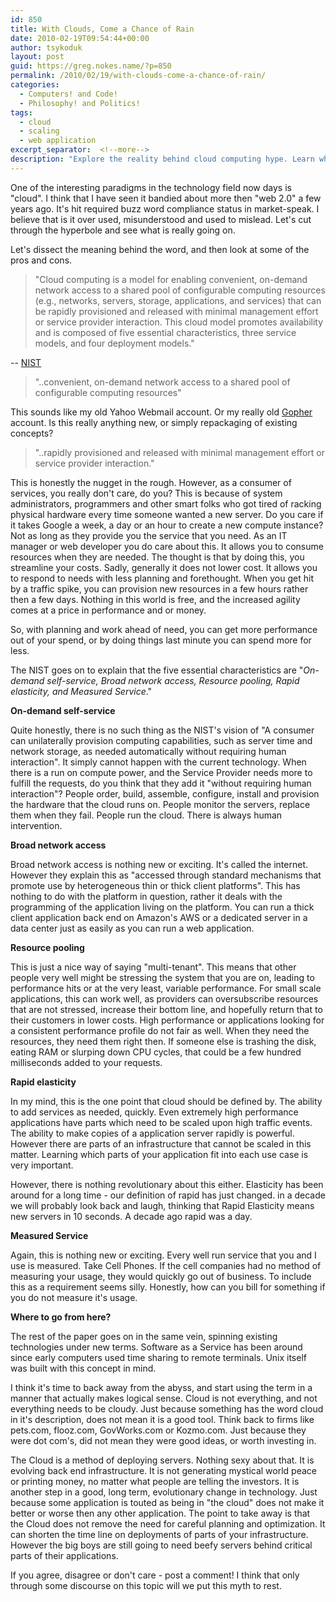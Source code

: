 ```yaml
---
id: 850
title: With Clouds, Come a Chance of Rain
date: 2010-02-19T09:54:44+00:00
author: tsykoduk
layout: post
guid: https://greg.nokes.name/?p=850
permalink: /2010/02/19/with-clouds-come-a-chance-of-rain/
categories:
  - Computers! and Code!
  - Philosophy! and Politics!
tags:
  - cloud
  - scaling
  - web application
excerpt_separator:  <!--more-->
description: "Explore the reality behind cloud computing hype. Learn what cloud really means, its pros and cons, and why planning still beats last-minute provisioning for cost and performance."
---
```

One of the interesting paradigms in the technology field now days is "cloud". I think that I have seen it bandied about more then "web 2.0" a few years ago. It's hit required buzz word compliance status in market-speak. I believe that is it over used, misunderstood and used to mislead. Let's cut through the hyperbole and see what is really going on.

<!--more-->

Let's dissect the meaning behind the word, and then look at some of the pros and cons.

>"Cloud computing is a model for enabling convenient, on-demand network access to a shared pool of configurable computing resources (e.g., networks, servers, storage, applications, and services) that can be rapidly provisioned and released with minimal management effort or service provider interaction. This cloud model promotes availability and is composed of five essential characteristics, three service models, and four deployment models."

-- [NIST](http://csrc.nist.gov/groups/SNS/cloud-computing/index.html)

>"..convenient, on-demand network access to a shared pool of configurable computing resources"

This sounds like my old Yahoo Webmail account. Or my really old [Gopher](http://en.wikipedia.org/wiki/Gopher_(protocol)) account. Is this really anything new, or simply repackaging of existing concepts?

> "..rapidly provisioned and released with minimal management effort or service provider interaction."

This  is honestly the nugget in the rough. However, as a consumer of services, you really don't care, do you? This is because of system administrators, programmers and other smart folks who got tired of racking physical hardware every time someone wanted a new server. Do you care if it takes Google a week, a day or an hour to create a new compute instance? Not as long as they provide you the service that you need.
As an IT manager or web developer you do care about this. It allows you to consume resources when they are needed. The thought is that by doing this, you streamline your costs. Sadly, generally it does not lower cost. It allows you to respond to needs with less planning and forethought. When you get hit by a traffic spike, you can provision new resources in a few hours rather then a few days. Nothing in this world is free, and the increased agility comes at a price in performance and or money.

So, with planning and work ahead of need, you can get more performance out of your spend, or by doing things last minute you can spend more for less.

The NIST goes on to explain that the five essential characteristics are "*On-demand self-service, Broad network access, Resource pooling, Rapid elasticity,  and Measured Service*."

**On-demand self-service**

Quite honestly, there is no such thing as the NIST's vision of "A consumer can unilaterally provision computing capabilities, such as server time and network storage, as needed automatically without requiring human interaction". It simply cannot happen with the current technology. When there is a run on compute power, and the Service Provider needs more to fulfill the requests, do you think that they add it "without requiring human interaction"? People order, build, assemble, configure, install and provision the hardware that the cloud runs on. People monitor the servers, replace them when they fail. People run the cloud. There is always human intervention.

**Broad network access**

Broad network access is nothing new or exciting. It's called the internet. However they explain this as "accessed through standard mechanisms that promote use by heterogeneous thin or thick client platforms". This has nothing to do with the platform in question, rather it deals with the programming of the application living on the platform. You can run a thick client application back end on Amazon's AWS or a dedicated server in a data center just as easily as you can run a web application.

**Resource pooling**

This is just a nice way of saying "multi-tenant". This means that other people very well might be stressing the system that you are on, leading to performance hits or at the very least, variable performance. For small scale applications, this can work well, as providers can oversubscribe resources that are not stressed, increase their bottom line, and hopefully return that to their customers in lower costs.
High performance or applications looking for a consistent performance profile do not fair as well. When they need the resources, they need them right then. If someone else is trashing the disk, eating RAM or slurping down CPU cycles, that could be a few hundred milliseconds added to your requests.

**Rapid elasticity**

In my mind, this is the one point that cloud should be defined by. The ability to add services as needed, quickly. Even extremely high performance applications have parts which need to be scaled upon high traffic events. The ability to make copies of a application server rapidly is powerful. However there are parts of an infrastructure that cannot be scaled in this matter. Learning which parts of your application fit into each use case is very important.

However, there is nothing revolutionary about this either. Elasticity  has been around for a long time - our definition of rapid has just changed. in a decade we will probably look back and laugh, thinking that Rapid Elasticity means new servers in 10 seconds. A decade ago rapid was a day.

**Measured Service**

Again, this is nothing new or exciting. Every well run service that you and I use is measured. Take Cell Phones. If the cell companies had no method of measuring your usage, they would quickly go out of business. To include this as a requirement seems silly. Honestly, how can you bill for something if you do not measure it's usage.

**Where to go from here?**

The rest of the paper goes on in the same vein, spinning existing technologies under new terms. Software as a Service has been around since early computers used time sharing to remote terminals. Unix itself was built with this concept in mind.

I think it's time to back away from the abyss, and start using the term in a manner that actually makes logical sense. Cloud is not everything, and not everything needs to be cloudy. Just because something has the word cloud in it's description, does not mean it is a good tool. Think back to firms like pets.com, flooz.com, GovWorks.com or Kozmo.com. Just because they were dot com's, did not mean they were good ideas, or worth investing in.

The Cloud is a method of deploying servers. Nothing sexy about that. It is evolving back end infrastructure. It is not generating mystical world peace or printing money, no matter what people are telling the investors. It is another step in a good, long term, evolutionary change in technology. Just because some application is touted as being in "the cloud" does not make it better or worse then any other application.
The point to take away is that the Cloud does not remove the need for careful planning and optimization. It can shorten the time line on deployments of parts of your infrastructure. However the big boys are still going to need beefy servers behind critical parts of their applications.

If you agree, disagree or don't care - post a comment! I think that only through some discourse on this topic will we put this myth to rest.